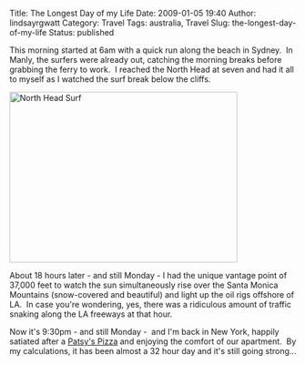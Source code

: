 Title: The Longest Day of my Life
Date: 2009-01-05 19:40
Author: lindsayrgwatt
Category: Travel
Tags: australia, Travel
Slug: the-longest-day-of-my-life
Status: published

This morning started at 6am with a quick run along the beach in Sydney.  In Manly, the surfers were already out, catching the morning breaks before grabbing the ferry to work.  I reached the North Head at seven and had it all to myself as I watched the surf break below the cliffs.

[<img src="{static}/images/2009/01/img_0600.jpg" title="North Head Surf" class="aligncenter size-full " width="400" height="300" />]({static}/images/2009/01/img_0600.jpg)

About 18 hours later - and still Monday - I had the unique vantage point of 37,000 feet to watch the sun simultaneously rise over the Santa Monica Mountains (snow-covered and beautiful) and light up the oil rigs offshore of LA.  In case you're wondering, yes, there was a ridiculous amount of traffic snaking along the LA freeways at that hour.

Now it's 9:30pm - and still Monday -  and I'm back in New York, happily satiated after a [Patsy's Pizza](http://www.patsyspizzeriany.com/) and enjoying the comfort of our apartment.  By my calculations, it has been almost a 32 hour day and it's still going strong...
